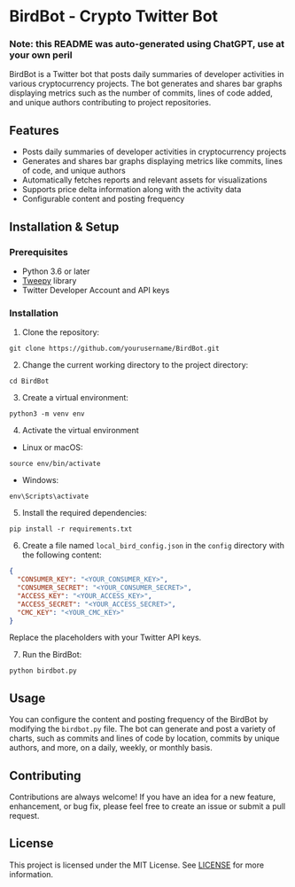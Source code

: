 # BirdBot - Crypto Twitter Bot

### Note: this README was auto-generated using ChatGPT, use at your own peril


BirdBot is a Twitter bot that posts daily summaries of developer activities in various cryptocurrency projects. The bot generates and shares bar graphs displaying metrics such as the number of commits, lines of code added, and unique authors contributing to project repositories.

## Features
- Posts daily summaries of developer activities in cryptocurrency projects
- Generates and shares bar graphs displaying metrics like commits, lines of code, and unique authors
- Automatically fetches reports and relevant assets for visualizations
- Supports price delta information along with the activity data
- Configurable content and posting frequency

## Installation & Setup

### Prerequisites
- Python 3.6 or later
- [Tweepy](http://www.tweepy.org/) library
- Twitter Developer Account and API keys

### Installation
1. Clone the repository:
```
git clone https://github.com/yourusername/BirdBot.git
```

2. Change the current working directory to the project directory:
```
cd BirdBot
```

3. Create a virtual environment:
```
python3 -m venv env
```

4. Activate the virtual environment
- Linux or macOS:
```
source env/bin/activate
```

- Windows:
```
env\Scripts\activate
```

5. Install the required dependencies:
```
pip install -r requirements.txt
```

6. Create a file named `local_bird_config.json` in the `config` directory with the following content:
```json
{
  "CONSUMER_KEY": "<YOUR_CONSUMER_KEY>",
  "CONSUMER_SECRET": "<YOUR_CONSUMER_SECRET>",
  "ACCESS_KEY": "<YOUR_ACCESS_KEY>",
  "ACCESS_SECRET": "<YOUR_ACCESS_SECRET>",
  "CMC_KEY": "<YOUR_CMC_KEY>"
}
```
Replace the placeholders with your Twitter API keys.

7. Run the BirdBot:
```
python birdbot.py
```

## Usage

You can configure the content and posting frequency of the BirdBot by modifying the `birdbot.py` file. The bot can generate and post a variety of charts, such as commits and lines of code by location, commits by unique authors, and more, on a daily, weekly, or monthly basis.

## Contributing

Contributions are always welcome! If you have an idea for a new feature, enhancement, or bug fix, please feel free to create an issue or submit a pull request.

## License

This project is licensed under the MIT License. See [LICENSE](LICENSE) for more information.
